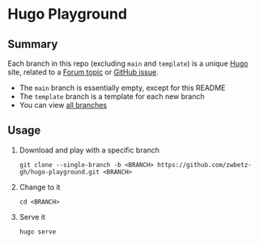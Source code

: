 # Hugo Playground

## Summary

Each branch in this repo (excluding `main` and `template`) is a unique [Hugo](https://gohugo.io/) site, related to a [Forum topic](https://discourse.gohugo.io/) or [GitHub issue](https://github.com/gohugoio/hugo/issues/).

- The `main` branch is essentially empty, except for this README
- The `template` branch is a template for each new branch
- You can view [all branches](https://github.com/zwbetz-gh/hugo-playground/branches/all)

## Usage

1. Download and play with a specific branch
    ```
    git clone --single-branch -b <BRANCH> https://github.com/zwbetz-gh/hugo-playground.git <BRANCH>
    ```
1. Change to it
    ```
    cd <BRANCH>
    ```
1. Serve it
    ```
    hugo serve
    ```
